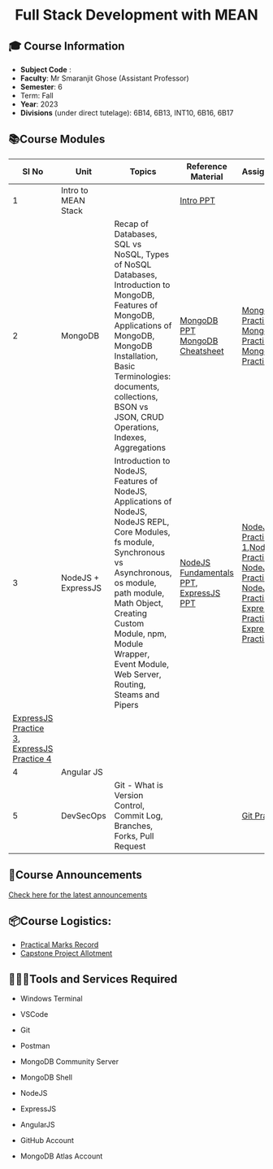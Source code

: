 <h1 align="center">Full Stack Development with MEAN </h1>

## **🎓 Course Information**

- **Subject Code** :
- **Faculty**: Mr Smaranjit Ghose (Assistant Professor)
- **Semester**: 6
- Term: Fall
- **Year**: 2023
- **Divisions** (under direct tutelage): 6B14, 6B13, INT10, 6B16, 6B17


## **📚Course Modules**

| Sl No | Unit | Topics | Reference Material | Assignment(s) | 
| -----|-------|------|--------------------|--------------|
|1| Intro to MEAN Stack | | [Intro PPT](https://docs.google.com/presentation/d/1MwSbCpd9KTXkzjMlFc7UC_HDAETTmR_JGcJ7EaMps5c/edit?usp=sharing) | | 
|2|MongoDB | Recap of Databases, SQL vs NoSQL, Types of NoSQL Databases, Introduction to MongoDB, Features of MongoDB, Applications of MongoDB, MongoDB Installation, Basic Terminologies: documents, collections, BSON vs JSON, CRUD Operations, Indexes, Aggregations| [MongoDB PPT](https://docs.google.com/presentation/d/12XiAi6RdUKSFSPMT48XqZOEfVs2ODAS-0owVdHcVhSw/edit?usp=sharing) [MongoDB Cheatsheet](https://www.mongodb.com/developer/products/mongodb/cheat-sheet/) | [MongoDB Practice 1](./practice_problems/mongodb_practice/MongoDB_1.MD), [MongoDB Practice 2](./practice_problems/mongodb_practice/MongoDB_2.MD), [MongoDB Practice 3](./practice_problems/mongodb_practice/MongoDB_3.MD) | 
|3| NodeJS + ExpressJS |Introduction to NodeJS, Features of NodeJS, Applications of NodeJS, NodeJS REPL, Core Modules, fs module, Synchronous vs Asynchronous, os module, path module, Math Object, Creating Custom Module, npm, Module Wrapper, Event Module, Web Server, Routing, Steams and Pipers | [NodeJS Fundamentals PPT](https://docs.google.com/presentation/d/1ePsTkh4UKb36vrvyPAdDuR7nrwA5sgllMX58D2QQIzk/edit?usp=sharing), [ExpressJS PPT](https://www.canva.com/design/DAF9Rhh1vhw/3w1D-y1IfXbSZktevveWIQ/view?utm_content=DAF9Rhh1vhw&utm_campaign=designshare&utm_medium=link&utm_source=editor) | [NodeJS Practice 1](./practice_problems/nodejs_practice/NodeJS_1.MD),[NodeJS Practice 2](./practice_problems/nodejs_practice/NodeJS_2.MD), [NodeJS Practice 3](./practice_problems/nodejs_practice/NodeJS_3.MD), [NodeJS Practice 4](./practice_problems/nodejs_practice/NodeJS_4.MD), [ExpressJS Practice 1](./practice_problems/expressjs_practice/ExpressJS_1.MD), [ExpressJS Practice 2](./practice_problems/expressjs_practice/ExpressJS_2.MD), 
[ExpressJS Practice 3](./practice_problems/expressjs_practice/ExpressJS_3.MD), [ExpressJS Practice 4](./practice_problems/expressjs_practice/ExpressJS_4.MD)|
|4| Angular JS | | | |
|5| DevSecOps  | Git - What is Version Control, Commit Log, Branches, Forks, Pull Request | |[Git Practice 1](practice_problems/devsecops/Git_1.MD) |



## **📢Course Announcements** 

[Check here for the latest announcements](./Announcements.MD)

## **📦Course Logistics**:

- [Practical Marks Record](https://docs.google.com/spreadsheets/d/1qNVRY5TM-05xQEZCBjSAxQXJl9pHaqPl4Z0k1-pwqUE/edit?usp=sharing)
- [Capstone Project Allotment](https://docs.google.com/spreadsheets/d/1bWM7mdmH7Zrj9YEENYHaUR5Sj6iqLeUcrEh0N-KszHs/edit?usp=sharing)

## **👨🏻‍💻Tools and Services Required**

- Windows Terminal
- VSCode
- Git
- Postman
- MongoDB Community Server
- MongoDB Shell
- NodeJS
- ExpressJS
- AngularJS

- GitHub Account
- MongoDB Atlas Account
